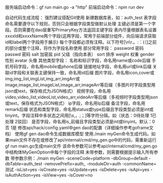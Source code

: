 服务端启动命令：gf run main.go -a "http"
前端启动命令：npm run dev

自动代码生成流程：
    强烈建议搭配Git使用
    新建数据库表，如：auth_test
        表字段命名需要遵守以下规则，否则只会根据字段类型做默认处理
        主键必须是第一个字段。否则需要在dao层重写PrimaryKey方法返回主键字段
        表内尽量根据表名设置xxxxId和xxxxName两个字段(这两字段，常用于前端部分组件，向后端请求获取id和label两个字段用于展示)
        每个字段都必须有注释。以下符号[\n\r.。:：(（]之前的部分或整个注释，将作为字段名称使用
            部分常用字段：
                password	密码
                passwd		密码
                salt		加密盐
                pid			父级（指向本表）
                sort		排序
                weight 		权重
                gender 		性别
                avatar		头像
            其他类型字段：
                名称和标识字段，命名用name或code后缀
                手机号码字段，命名用mobile或phone后缀
                链接地址字段，命名用url或link后缀
                关联id字段和关联表主键保持一致，命名用id后缀
                图片字段，命名用icon,cover或img,img_list,imgList,img_arr,imgArr或image,image_list,imageList,image_arr,imageArr等后缀（多图片时字段类型用json或text，保存格式为JSON格式）
                视频字段，命名用video,video_list,videoList,video_arr,videoArr等后缀（多视频时字段类型用json或text，保存格式为JSON格式）
                ip字段，命名用Ip后缀
                备注字段，命名用remark后缀
                状态和类型字段，命名用status或type后缀且字段类型必须是int或tinyint。字段注释中多状态之间用[\s,，;；]等字符分隔。如（状态：0待处理 1已处理 2驳回）
		        是否字段，命名用is_前缀且字段类型必须是int或tinyint。默认：0否 1是
    修改api/hack/config.yaml中gen dao的配置（详细操作参考goframe文档）
    使用gf gen dao命令生成数据库模型
    使用./main myGen命令生成代码。如果main文件不存在或修改了api/internal/cmd/my_gen.go中的代码，需重新运行gf run main.go生成main文件
        该命令参数可以参考api/internal/cmd/my_gen.go中结构体MyGenOption中每个字段的注释
        未带参数，则需要根据提示输入所有参数
        带参数示例：./main myGen -sceneCode=platform -dbGroup=default -dbTable=auth_test -removePrefix=auth_ -moduleDir=auth -commonName=测试 -isList=yes -isCreate=yes -isUpdate=yes -isDelete=yes -isApi=yes -isAuthAction=yes -isView=yes -isCover=no